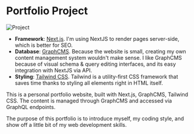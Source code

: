 # Portfolio Project

![Project](https://i.imgur.com/H4CCEGe.jpg)

* **Framework**: [Next.js](https://nextjs.org/). I'm using NextJS to render pages server-side, which is better for SEO.
* **Database**: [GraphCMS](https://graphcms.com/). Because the website is small, creating my own content management system wouldn't make sense. I like GraphCMS because of visual schema & query editing interfaces, and its easy integration with NextJS via API.
* **Styling**: [Tailwind CSS](https://tailwindcss.com/). Tailwind is a utility-first CSS framework that saves time thanks to styling all elements right in HTML itself.

This is a personal  portfolio website, built with Next.js, GraphCMS, Tailwind CSS. The content is managed through GraphCMS and accessed via GraphQL endpoints.

The purpose of this portfolio is to introduce myself, my coding style, and show off a little bit of my web development skills.
